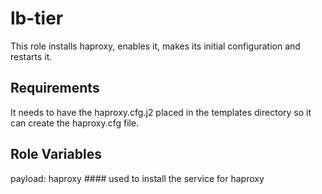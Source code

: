 lb-tier
=========

This role installs haproxy, enables it, makes its initial configuration and restarts it.

Requirements
------------

It needs to have the haproxy.cfg.j2 placed in the templates directory so it can create the haproxy.cfg file.

Role Variables
--------------

payload:          haproxy  				#### used to install the service for haproxy

